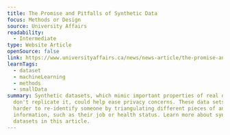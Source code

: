 ```yaml
---
title: The Promise and Pitfalls of Synthetic Data
focus: Methods or Design
source: University Affairs
readability:
  - Intermediate
type: Website Article
openSource: false
link: https://www.universityaffairs.ca/news/news-article/the-promise-and-pitfalls-of-synthetic-data/
learnTags:
  - dataset
  - machineLearning
  - methods
  - smallData
summary: Synthetic datasets, which mimic important properties of real data but
  don't replicate it, could help ease privacy concerns. These data sets make it
  harder to re-identify someone by triangulating different pieces of anonymous
  information, such as their job or health status. Learn more about synthetic
  datasets in this article.
---
```

